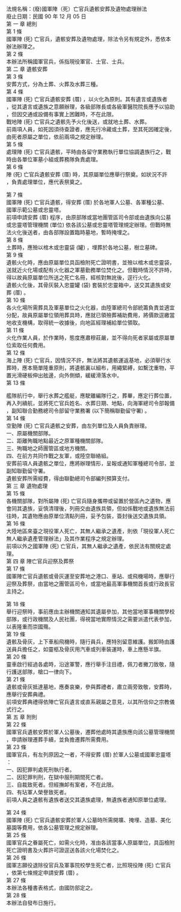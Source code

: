 法規名稱：(廢)國軍陣（死）亡官兵遺骸安葬及遺物處理辦法  
廢止日期：民國 90 年 12 月 05 日  
第 一 章 總則  
第 1 條  
國軍陣 (死) 亡官兵，遺骸安葬及遺物處理，除法令另有規定外，悉依本  
辦法辦理之。  
第 2 條  
本辦法所稱國軍官兵，係指現役軍官、士官、士兵。  
第 二 章 遺骸安葬  
第 3 條  
安葬方式，分為土葬、火葬及水葬三種。  
第 4 條  
國軍陣 (死) 亡官兵遺骸安葬 (厝) ，以火化為原則。其有遺言或遺族者  
，從其遺言或遺族之意願辦理，各級部隊長或各級軍醫院院長應予以協助  
，但因交通或設備有事實上困難時，不在此限。  
戰地陣 (死) 亡官兵之遺骸先予火化後送，或就地土葬、水葬。  
前兩項人員，如死因須待查證者，應先行冷藏或土葬，至其死因確定後，  
由死者原屬之單位，依前兩項之規定辦理。  
第 5 條  
處理陣 (死) 亡官兵遺骸，平時由各留守業務執行單位協調遺族行之，戰  
時由各單位軍墓小組或葬務隊負責處理。  
第 6 條  
陣 (死) 亡官兵遺骸安葬 (厝) 時，其原屬單位應舉行祭奠。如狀況不許  
，負責處理單位，應代表祭奠之。  


第 7 條  
國軍陣 (死) 亡官兵遺骸，得安葬 (厝) 於各地軍人公墓、各軍種公墓、  
國軍示範公墓或忠靈塔。  
前項申請安葬 (厝) 程序，由原部隊或當地團管區司令部或由遺族向公墓  
或忠靈塔管理機關 (單位) 依各該公墓或忠靈塔管理規定辦理。但戰時無  
法火化後送者，由各部隊設置臨時墓地，暫時掩埋之。  
第 8 條  
土葬時，應殮以棺木或忠靈袋 (罐) ，埋葬於各地公墓，樹立墓碑。  
第 9 條  
遺骸火化時，應由原屬單位具函檢附死亡證明書，並殮以棺木或忠靈袋，  
送就近火化場或配有火化器之軍墓勤務單位焚化之。但戰時情況不許時，  
得以故員原屬單位所送之死亡名冊，經核對無訛後，逕行火化。  
遺骸火化後，其骨灰裝入忠靈罐 (袋) 套裝於忠靈箱中，送交其遺族或安  
葬 (厝) 。  
第 10 條  
各火化場所需葬具及軍墓單位之火化器，由陸軍總司令部統籌負責並適宜  
分配，故員原屬單位領用葬具時，應就已領殮葬補助費用，將價款逕繳當  
地收支機構，取得統一收據後，向地區經理補給單位領取。  
第 11 條  
火化作業人員，於作業時，態度應肅穆莊嚴，並不得向死者家屬或原屬單  
位索取任何費用。  
第 12 條  
海上陣 (死) 亡官兵，因情況不許，無法將其遺骸運返基地，必須舉行水  
葬時，應本簡單隆重原則，將遺骸裏以細布，用繩緊縛，如繫沈重物，平  
置光滑硬板伸出舷邊，向外側傾，緩緩滑落水中。  
第 13 條  


艦隊航行中，舉行水葬之艦艇，應駛離編隊行之，葬畢，應定行葬位置，  
再入列續航，並將死亡官兵姓名、水葬日期、地點，向海軍總司令部報備  
，副知聯合勤務總司令部留守業務署 (以下簡稱聯勤留守署) 。  
第 14 條  
空勤陣 (死) 亡官兵遺骸之安葬，由左列單位及人員負責辦理。  
一、原屬機關部隊。  
二、距離殉職地點最近之原軍種機關部隊。  
三、殉職地之師團管區或地方機關。  
四、在前方共同作戰之友軍，或陸空聯絡組。  
安葬前項人員遺骸之單位，應將辦理情形，呈報或通知軍種總司令部，並  
副知聯勤留守署。  
遺骸安葬所需經費，得由聯勤總司令部編列預算支付。  
第 三 章 遺物處理  
第 15 條  
各機關部隊，對所屬陣 (死) 亡官兵隨身攜帶或留置於營區內之遺物，應  
會同其遺族，妥慎清理後，列冊交由遺族具領，但如係戰地或遺族無法前  
往時，其遺物應由原單位清點列冊，妥予包裝，簽封後送交遺族具領。  
第 16 條  
大陸地區來臺之現役軍人死亡，其無人繼承之遺產，則依「現役軍人死亡  
無人繼承遺產管理辦法」及其作業程序之規定辦理。  
前項以外之國軍陣 (死) 亡官兵，其無人繼承之遺產，依民法有關規定處  
理。  
第 四 章 陣亡官兵迎祭及葬祭  
第 17 條  
國軍陣亡官兵遺骸或骨灰運至安葬地之港口、車站、或飛機場時，應舉行  
迎祭及葬祭，由當地之團管區司令，或當地最高軍事機關首長或行政長官  
主持之。  


第 18 條  
舉行迎祭時，事前應由主辦機關通知其遺屬參加，其他當地軍事機關學校  
部隊，或行政機關及人民社團，得視當地實際情況之需要派遣代表參加，  
以表隆重而崇國殤。  
第 19 條  
遺骸及骨灰，上下車船飛機時，隨行員兵，應特別留意維護。搬卸時由護  
送員兵擔任之，如靈柩及骨灰用汽車或列車裝運時，車上應懸半旗。  
第 20 條  
靈車啟行經過各處時，沿途軍警，應行舉手注目禮，佩刀者撇刀致敬，隨  
行護送部隊，槍口一律向下。  
第 21 條  
遺骸或骨灰抵達墓地，應奏哀樂，參與葬禮者，肅立兩旁致敬，安葬時，  
應舉行安葬典禮。  
前項安葬典禮得依陣亡官兵遺言或直系親屬之意見，以其所信仰之宗教儀  
式行之。  
第 五 章 附則  
第 22 條  
國軍官兵遺骸安葬於軍人公墓後，遷葬他處時其遺族應向該公墓管理機關  
，申請辦理遷葬手續，並負擔遷葬所需費用。  
第 23 條  
國軍官兵，有左列原因之一者，不得安葬 (厝) 於軍人公墓或國軍忠靈塔  
：  
一、因犯罪判處死刑執行者。  
二、因犯罪判刑，在獄中服刑期間死亡者。  
三、自裁致死者。但經撫卹有案者，不在此限。  
四、有玷軍人榮譽致死者。  
前項人員之遺骸有遺族者送交其遺族處理，無遺族者通知原單位處理。  


第 24 條  
國軍陣 (死) 亡官兵遺骸安葬於軍人公墓時所需開壙、掩埋、造墓、美化  
墓園等費用，依各公墓管理之規定辦理。  
第 25 條  
國軍官兵之眷屬死亡，如需火化時，准由各該當事人原屬單位，具函檢附  
死亡證明書及火葬許可證逕送各該火化場焚化之。  
第 26 條  
國軍志願役退除役官兵及軍事院校學生死亡者，比照現役陣 (死) 亡官兵  
，依第七條規定申請安葬 (厝) 。  
第 27 條  
本辦法各種書表格式，由國防部定之。  
第 28 條  
本辦法自發布日施行。  


